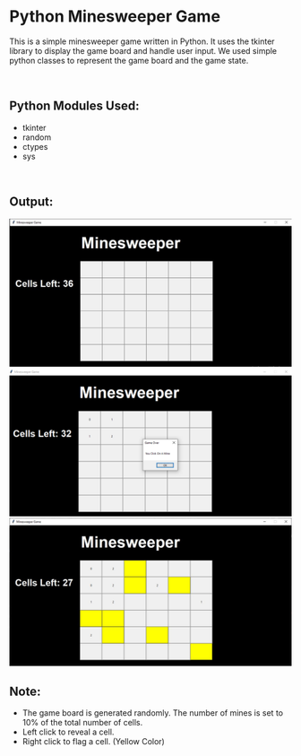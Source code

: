 # Python Minesweeper Game

This is a simple minesweeper game written in Python. It uses the tkinter library to display the game board and handle user input. We used simple python classes to represent the game board and the game state.

<br>

## Python Modules Used:
- tkinter
- random
- ctypes
- sys

<br>

## Output:
<img src="Output1.JPG" alt="First Screen">

<img src="Output2.png" alt="Finished Game">

<img src="Output3.JPG" alt="Game in Progress">

<br>

## Note:
- The game board is generated randomly. The number of mines is set to 10% of the total number of cells.
- Left click to reveal a cell.
- Right click to flag a cell. (Yellow Color)